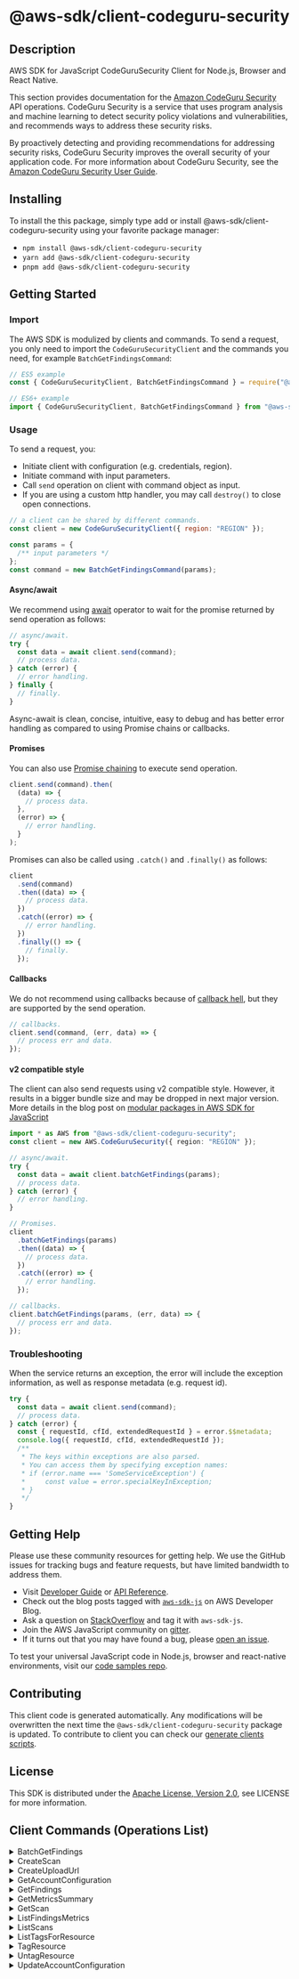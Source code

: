 <!-- generated file, do not edit directly -->

# @aws-sdk/client-codeguru-security

## Description

AWS SDK for JavaScript CodeGuruSecurity Client for Node.js, Browser and React Native.

<p>This section provides documentation for the <a href="https://docs.aws.amazon.com/https:/docs.aws.amazon.com/codeguru/latest/security-ug/what-is-codeguru-security.html">Amazon CodeGuru Security</a> API operations.
CodeGuru Security is a service that uses program analysis and machine learning to detect
security policy violations and vulnerabilities, and recommends ways to address these security
risks.</p>
<p>By proactively detecting and providing recommendations for addressing security risks,
CodeGuru Security improves the overall security of your application code. For more information
about CodeGuru Security, see the
<a href="https://docs.aws.amazon.com/codeguru/latest/security-ug/what-is-codeguru-security.html">Amazon CodeGuru Security User Guide</a>. </p>

## Installing

To install the this package, simply type add or install @aws-sdk/client-codeguru-security
using your favorite package manager:

- `npm install @aws-sdk/client-codeguru-security`
- `yarn add @aws-sdk/client-codeguru-security`
- `pnpm add @aws-sdk/client-codeguru-security`

## Getting Started

### Import

The AWS SDK is modulized by clients and commands.
To send a request, you only need to import the `CodeGuruSecurityClient` and
the commands you need, for example `BatchGetFindingsCommand`:

```js
// ES5 example
const { CodeGuruSecurityClient, BatchGetFindingsCommand } = require("@aws-sdk/client-codeguru-security");
```

```ts
// ES6+ example
import { CodeGuruSecurityClient, BatchGetFindingsCommand } from "@aws-sdk/client-codeguru-security";
```

### Usage

To send a request, you:

- Initiate client with configuration (e.g. credentials, region).
- Initiate command with input parameters.
- Call `send` operation on client with command object as input.
- If you are using a custom http handler, you may call `destroy()` to close open connections.

```js
// a client can be shared by different commands.
const client = new CodeGuruSecurityClient({ region: "REGION" });

const params = {
  /** input parameters */
};
const command = new BatchGetFindingsCommand(params);
```

#### Async/await

We recommend using [await](https://developer.mozilla.org/en-US/docs/Web/JavaScript/Reference/Operators/await)
operator to wait for the promise returned by send operation as follows:

```js
// async/await.
try {
  const data = await client.send(command);
  // process data.
} catch (error) {
  // error handling.
} finally {
  // finally.
}
```

Async-await is clean, concise, intuitive, easy to debug and has better error handling
as compared to using Promise chains or callbacks.

#### Promises

You can also use [Promise chaining](https://developer.mozilla.org/en-US/docs/Web/JavaScript/Guide/Using_promises#chaining)
to execute send operation.

```js
client.send(command).then(
  (data) => {
    // process data.
  },
  (error) => {
    // error handling.
  }
);
```

Promises can also be called using `.catch()` and `.finally()` as follows:

```js
client
  .send(command)
  .then((data) => {
    // process data.
  })
  .catch((error) => {
    // error handling.
  })
  .finally(() => {
    // finally.
  });
```

#### Callbacks

We do not recommend using callbacks because of [callback hell](http://callbackhell.com/),
but they are supported by the send operation.

```js
// callbacks.
client.send(command, (err, data) => {
  // process err and data.
});
```

#### v2 compatible style

The client can also send requests using v2 compatible style.
However, it results in a bigger bundle size and may be dropped in next major version. More details in the blog post
on [modular packages in AWS SDK for JavaScript](https://aws.amazon.com/blogs/developer/modular-packages-in-aws-sdk-for-javascript/)

```ts
import * as AWS from "@aws-sdk/client-codeguru-security";
const client = new AWS.CodeGuruSecurity({ region: "REGION" });

// async/await.
try {
  const data = await client.batchGetFindings(params);
  // process data.
} catch (error) {
  // error handling.
}

// Promises.
client
  .batchGetFindings(params)
  .then((data) => {
    // process data.
  })
  .catch((error) => {
    // error handling.
  });

// callbacks.
client.batchGetFindings(params, (err, data) => {
  // process err and data.
});
```

### Troubleshooting

When the service returns an exception, the error will include the exception information,
as well as response metadata (e.g. request id).

```js
try {
  const data = await client.send(command);
  // process data.
} catch (error) {
  const { requestId, cfId, extendedRequestId } = error.$$metadata;
  console.log({ requestId, cfId, extendedRequestId });
  /**
   * The keys within exceptions are also parsed.
   * You can access them by specifying exception names:
   * if (error.name === 'SomeServiceException') {
   *     const value = error.specialKeyInException;
   * }
   */
}
```

## Getting Help

Please use these community resources for getting help.
We use the GitHub issues for tracking bugs and feature requests, but have limited bandwidth to address them.

- Visit [Developer Guide](https://docs.aws.amazon.com/sdk-for-javascript/v3/developer-guide/welcome.html)
  or [API Reference](https://docs.aws.amazon.com/AWSJavaScriptSDK/v3/latest/index.html).
- Check out the blog posts tagged with [`aws-sdk-js`](https://aws.amazon.com/blogs/developer/tag/aws-sdk-js/)
  on AWS Developer Blog.
- Ask a question on [StackOverflow](https://stackoverflow.com/questions/tagged/aws-sdk-js) and tag it with `aws-sdk-js`.
- Join the AWS JavaScript community on [gitter](https://gitter.im/aws/aws-sdk-js-v3).
- If it turns out that you may have found a bug, please [open an issue](https://github.com/aws/aws-sdk-js-v3/issues/new/choose).

To test your universal JavaScript code in Node.js, browser and react-native environments,
visit our [code samples repo](https://github.com/aws-samples/aws-sdk-js-tests).

## Contributing

This client code is generated automatically. Any modifications will be overwritten the next time the `@aws-sdk/client-codeguru-security` package is updated.
To contribute to client you can check our [generate clients scripts](https://github.com/aws/aws-sdk-js-v3/tree/main/scripts/generate-clients).

## License

This SDK is distributed under the
[Apache License, Version 2.0](http://www.apache.org/licenses/LICENSE-2.0),
see LICENSE for more information.

## Client Commands (Operations List)

<details>
<summary>
BatchGetFindings
</summary>

[Command API Reference](https://docs.aws.amazon.com/AWSJavaScriptSDK/v3/latest/clients/client-codeguru-security/classes/batchgetfindingscommand.html) / [Input](https://docs.aws.amazon.com/AWSJavaScriptSDK/v3/latest/clients/client-codeguru-security/interfaces/batchgetfindingscommandinput.html) / [Output](https://docs.aws.amazon.com/AWSJavaScriptSDK/v3/latest/clients/client-codeguru-security/interfaces/batchgetfindingscommandoutput.html)

</details>
<details>
<summary>
CreateScan
</summary>

[Command API Reference](https://docs.aws.amazon.com/AWSJavaScriptSDK/v3/latest/clients/client-codeguru-security/classes/createscancommand.html) / [Input](https://docs.aws.amazon.com/AWSJavaScriptSDK/v3/latest/clients/client-codeguru-security/interfaces/createscancommandinput.html) / [Output](https://docs.aws.amazon.com/AWSJavaScriptSDK/v3/latest/clients/client-codeguru-security/interfaces/createscancommandoutput.html)

</details>
<details>
<summary>
CreateUploadUrl
</summary>

[Command API Reference](https://docs.aws.amazon.com/AWSJavaScriptSDK/v3/latest/clients/client-codeguru-security/classes/createuploadurlcommand.html) / [Input](https://docs.aws.amazon.com/AWSJavaScriptSDK/v3/latest/clients/client-codeguru-security/interfaces/createuploadurlcommandinput.html) / [Output](https://docs.aws.amazon.com/AWSJavaScriptSDK/v3/latest/clients/client-codeguru-security/interfaces/createuploadurlcommandoutput.html)

</details>
<details>
<summary>
GetAccountConfiguration
</summary>

[Command API Reference](https://docs.aws.amazon.com/AWSJavaScriptSDK/v3/latest/clients/client-codeguru-security/classes/getaccountconfigurationcommand.html) / [Input](https://docs.aws.amazon.com/AWSJavaScriptSDK/v3/latest/clients/client-codeguru-security/interfaces/getaccountconfigurationcommandinput.html) / [Output](https://docs.aws.amazon.com/AWSJavaScriptSDK/v3/latest/clients/client-codeguru-security/interfaces/getaccountconfigurationcommandoutput.html)

</details>
<details>
<summary>
GetFindings
</summary>

[Command API Reference](https://docs.aws.amazon.com/AWSJavaScriptSDK/v3/latest/clients/client-codeguru-security/classes/getfindingscommand.html) / [Input](https://docs.aws.amazon.com/AWSJavaScriptSDK/v3/latest/clients/client-codeguru-security/interfaces/getfindingscommandinput.html) / [Output](https://docs.aws.amazon.com/AWSJavaScriptSDK/v3/latest/clients/client-codeguru-security/interfaces/getfindingscommandoutput.html)

</details>
<details>
<summary>
GetMetricsSummary
</summary>

[Command API Reference](https://docs.aws.amazon.com/AWSJavaScriptSDK/v3/latest/clients/client-codeguru-security/classes/getmetricssummarycommand.html) / [Input](https://docs.aws.amazon.com/AWSJavaScriptSDK/v3/latest/clients/client-codeguru-security/interfaces/getmetricssummarycommandinput.html) / [Output](https://docs.aws.amazon.com/AWSJavaScriptSDK/v3/latest/clients/client-codeguru-security/interfaces/getmetricssummarycommandoutput.html)

</details>
<details>
<summary>
GetScan
</summary>

[Command API Reference](https://docs.aws.amazon.com/AWSJavaScriptSDK/v3/latest/clients/client-codeguru-security/classes/getscancommand.html) / [Input](https://docs.aws.amazon.com/AWSJavaScriptSDK/v3/latest/clients/client-codeguru-security/interfaces/getscancommandinput.html) / [Output](https://docs.aws.amazon.com/AWSJavaScriptSDK/v3/latest/clients/client-codeguru-security/interfaces/getscancommandoutput.html)

</details>
<details>
<summary>
ListFindingsMetrics
</summary>

[Command API Reference](https://docs.aws.amazon.com/AWSJavaScriptSDK/v3/latest/clients/client-codeguru-security/classes/listfindingsmetricscommand.html) / [Input](https://docs.aws.amazon.com/AWSJavaScriptSDK/v3/latest/clients/client-codeguru-security/interfaces/listfindingsmetricscommandinput.html) / [Output](https://docs.aws.amazon.com/AWSJavaScriptSDK/v3/latest/clients/client-codeguru-security/interfaces/listfindingsmetricscommandoutput.html)

</details>
<details>
<summary>
ListScans
</summary>

[Command API Reference](https://docs.aws.amazon.com/AWSJavaScriptSDK/v3/latest/clients/client-codeguru-security/classes/listscanscommand.html) / [Input](https://docs.aws.amazon.com/AWSJavaScriptSDK/v3/latest/clients/client-codeguru-security/interfaces/listscanscommandinput.html) / [Output](https://docs.aws.amazon.com/AWSJavaScriptSDK/v3/latest/clients/client-codeguru-security/interfaces/listscanscommandoutput.html)

</details>
<details>
<summary>
ListTagsForResource
</summary>

[Command API Reference](https://docs.aws.amazon.com/AWSJavaScriptSDK/v3/latest/clients/client-codeguru-security/classes/listtagsforresourcecommand.html) / [Input](https://docs.aws.amazon.com/AWSJavaScriptSDK/v3/latest/clients/client-codeguru-security/interfaces/listtagsforresourcecommandinput.html) / [Output](https://docs.aws.amazon.com/AWSJavaScriptSDK/v3/latest/clients/client-codeguru-security/interfaces/listtagsforresourcecommandoutput.html)

</details>
<details>
<summary>
TagResource
</summary>

[Command API Reference](https://docs.aws.amazon.com/AWSJavaScriptSDK/v3/latest/clients/client-codeguru-security/classes/tagresourcecommand.html) / [Input](https://docs.aws.amazon.com/AWSJavaScriptSDK/v3/latest/clients/client-codeguru-security/interfaces/tagresourcecommandinput.html) / [Output](https://docs.aws.amazon.com/AWSJavaScriptSDK/v3/latest/clients/client-codeguru-security/interfaces/tagresourcecommandoutput.html)

</details>
<details>
<summary>
UntagResource
</summary>

[Command API Reference](https://docs.aws.amazon.com/AWSJavaScriptSDK/v3/latest/clients/client-codeguru-security/classes/untagresourcecommand.html) / [Input](https://docs.aws.amazon.com/AWSJavaScriptSDK/v3/latest/clients/client-codeguru-security/interfaces/untagresourcecommandinput.html) / [Output](https://docs.aws.amazon.com/AWSJavaScriptSDK/v3/latest/clients/client-codeguru-security/interfaces/untagresourcecommandoutput.html)

</details>
<details>
<summary>
UpdateAccountConfiguration
</summary>

[Command API Reference](https://docs.aws.amazon.com/AWSJavaScriptSDK/v3/latest/clients/client-codeguru-security/classes/updateaccountconfigurationcommand.html) / [Input](https://docs.aws.amazon.com/AWSJavaScriptSDK/v3/latest/clients/client-codeguru-security/interfaces/updateaccountconfigurationcommandinput.html) / [Output](https://docs.aws.amazon.com/AWSJavaScriptSDK/v3/latest/clients/client-codeguru-security/interfaces/updateaccountconfigurationcommandoutput.html)

</details>
